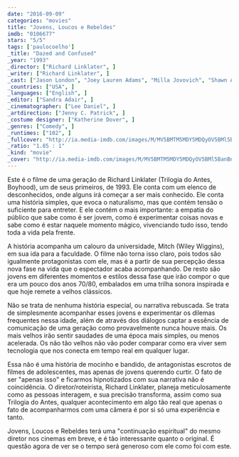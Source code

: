 ```yaml
---
date: "2016-09-09"
categories: "movies"
title: "Jovens, Loucos e Rebeldes"
imdb: "0106677"
stars: "5/5"
tags: ['paulocoelho']
_title: "Dazed and Confused"
_year: "1993"
_director: ["Richard Linklater", ]
_writer: ["Richard Linklater", ]
_cast: ["Jason London", "Joey Lauren Adams", "Milla Jovovich", "Shawn Andrews", "Rory Cochrane", "Adam Goldberg", "Anthony Rapp", "Sasha Jenson", "Marissa Ribisi", ]
_countries: ["USA", ]
_languages: ["English", ]
_editor: ["Sandra Adair", ]
_cinematographer: ["Lee Daniel", ]
_artdirection: ["Jenny C. Patrick", ]
_costume designer: ["Katherine Dover", ]
_genres: ["Comedy", ]
_runtimes: ["102", ]
_fullcover: "http://ia.media-imdb.com/images/M/MV5BMTM5MDY5MDQyOV5BMl5BanBnXkFtZTgwMzM3NzMxMDE@.jpg"
_ratio: "1.85 : 1"
_kind: "movie"
_cover: "http://ia.media-imdb.com/images/M/MV5BMTM5MDY5MDQyOV5BMl5BanBnXkFtZTgwMzM3NzMxMDE@._V1._SX94_SY140_.jpg"
---
```

Este é o filme de uma geração de Richard Linklater (Trilogia do Antes, Boyhood), um de seus primeiros, de 1993. Ele conta com um elenco de desconhecidos, onde alguns irá começar a ser mais conhecido. Ele conta uma história simples, que evoca o naturalismo, mas que contém tensão o suficiente para entreter. E ele contém o mais importante: a empatia do público que sabe como é ser jovem, como é experimentar coisas novas e sabe como é estar naquele momento mágico, vivenciando tudo isso, tendo toda a vida pela frente.

A história acompanha um calouro da universidade, Mitch (Wiley Wiggins), em sua ida para a faculdade. O filme não torna isso claro, pois todos são igualmente protagonistas com ele, mas é a partir de sua percepção dessa nova fase na vida que o espectador acaba acompanhando. De resto são jovens em diferentes momentos e estilos dessa fase que irão compor o que era um pouco dos anos 70/80, embalados em uma trilha sonora inspirada e que hoje remete a velhos clássicos.

Não se trata de nenhuma história especial, ou narrativa rebuscada. Se trata de simplesmente acompanhar esses jovens e experimentar os dilemas frequentes nessa idade, além de através dos diálogos captar a essência de comunicação de uma geração como provavelmente nunca houve mais. Os mais velhos irão sentir saudades de uma época mais simples, ou menos acelerada. Os não tão velhos não vão poder comparar como era viver sem tecnologia que nos conecta em tempo real em qualquer lugar.

Essa não é uma história de mocinho e bandido, de antagonistas escrotos de filmes de adolescentes, mas apenas de jovens querendo curtir. O fato de ser "apenas isso" e ficarmos hipnotizados com sua narrativa não é coincidência. O diretor/roteirista, Richard Linklater, planeja meticulosamente como as pessoas interagem, e sua precisão transforma, assim como sua Trilogia do Antes, qualquer acontecimento em algo tão real que apenas o fato de acompanharmos com uma câmera é por si só uma experiência e tanto.

Jovens, Loucos e Rebeldes terá uma "continuação espiritual" do mesmo diretor nos cinemas em breve, e é tão interessante quanto o original. É questão agora de ver se o tempo será generoso com ele como foi com este.
